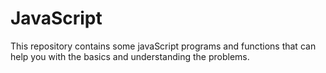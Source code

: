 # JavaScript
This repository contains some javaScript programs and functions that can help you with the basics and understanding the problems.
